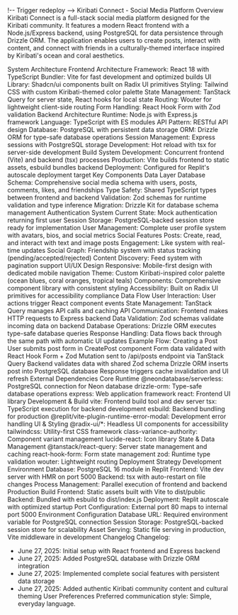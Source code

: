 !-- Trigger redeploy -->
Kiribati Connect - Social Media Platform
Overview
Kiribati Connect is a full-stack social media platform designed for the Kiribati community. It features a modern React frontend with a Node.js/Express backend, using PostgreSQL for data persistence through Drizzle ORM. The application enables users to create posts, interact with content, and connect with friends in a culturally-themed interface inspired by Kiribati's ocean and coral aesthetics.

System Architecture
Frontend Architecture
Framework: React 18 with TypeScript
Bundler: Vite for fast development and optimized builds
UI Library: Shadcn/ui components built on Radix UI primitives
Styling: Tailwind CSS with custom Kiribati-themed color palette
State Management: TanStack Query for server state, React hooks for local state
Routing: Wouter for lightweight client-side routing
Form Handling: React Hook Form with Zod validation
Backend Architecture
Runtime: Node.js with Express.js framework
Language: TypeScript with ES modules
API Pattern: RESTful API design
Database: PostgreSQL with persistent data storage
ORM: Drizzle ORM for type-safe database operations
Session Management: Express sessions with PostgreSQL storage
Development: Hot reload with tsx for server-side development
Build System
Development: Concurrent frontend (Vite) and backend (tsx) processes
Production: Vite builds frontend to static assets, esbuild bundles backend
Deployment: Configured for Replit's autoscale deployment target
Key Components
Data Layer
Database Schema: Comprehensive social media schema with users, posts, comments, likes, and friendships
Type Safety: Shared TypeScript types between frontend and backend
Validation: Zod schemas for runtime validation and type inference
Migration: Drizzle Kit for database schema management
Authentication System
Current State: Mock authentication returning first user
Session Storage: PostgreSQL-backed session store ready for implementation
User Management: Complete user profile system with avatars, bios, and social metrics
Social Features
Posts: Create, read, and interact with text and image posts
Engagement: Like system with real-time updates
Social Graph: Friendship system with status tracking (pending/accepted/rejected)
Content Discovery: Feed system with pagination support
UI/UX Design
Responsive: Mobile-first design with dedicated mobile navigation
Theme: Custom Kiribati-inspired color palette (ocean blues, coral oranges, tropical teals)
Components: Comprehensive component library with consistent styling
Accessibility: Built on Radix UI primitives for accessibility compliance
Data Flow
User Interaction: User actions trigger React component events
State Management: TanStack Query manages API calls and caching
API Communication: Frontend makes HTTP requests to Express backend
Data Validation: Zod schemas validate incoming data on backend
Database Operations: Drizzle ORM executes type-safe database queries
Response Handling: Data flows back through the same path with automatic UI updates
Example Flow: Creating a Post
User submits post form in CreatePost component
Form data validated with React Hook Form + Zod
Mutation sent to /api/posts endpoint via TanStack Query
Backend validates data with shared Zod schema
Drizzle ORM inserts post into PostgreSQL database
Response triggers cache invalidation and UI refresh
External Dependencies
Core Runtime
@neondatabase/serverless: PostgreSQL connection for Neon database
drizzle-orm: Type-safe database operations
express: Web application framework
react: Frontend UI library
Development & Build
vite: Frontend build tool and dev server
tsx: TypeScript execution for backend development
esbuild: Backend bundling for production
@replit/vite-plugin-runtime-error-modal: Development error handling
UI & Styling
@radix-ui/*: Headless UI components for accessibility
tailwindcss: Utility-first CSS framework
class-variance-authority: Component variant management
lucide-react: Icon library
State & Data Management
@tanstack/react-query: Server state management and caching
react-hook-form: Form state management
zod: Runtime type validation
wouter: Lightweight routing
Deployment Strategy
Development Environment
Database: PostgreSQL 16 module in Replit
Frontend: Vite dev server with HMR on port 5000
Backend: tsx with auto-restart on file changes
Process Management: Parallel execution of frontend and backend
Production Build
Frontend: Static assets built with Vite to dist/public
Backend: Bundled with esbuild to dist/index.js
Deployment: Replit autoscale with optimized startup
Port Configuration: External port 80 maps to internal port 5000
Environment Configuration
Database URL: Required environment variable for PostgreSQL connection
Session Storage: PostgreSQL-backed session store for scalability
Asset Serving: Static file serving in production, Vite middleware in development
Changelog
Changelog:
- June 27, 2025: Initial setup with React frontend and Express backend
- June 27, 2025: Added PostgreSQL database with Drizzle ORM integration
- June 27, 2025: Implemented complete social features with persistent data storage
- June 27, 2025: Added authentic Kiribati community content and cultural theming
User Preferences
Preferred communication style: Simple, everyday language.
